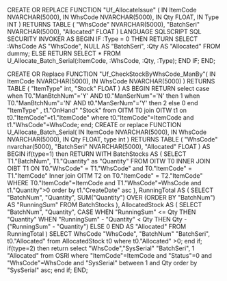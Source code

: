 CREATE OR REPLACE FUNCTION "Uf_AllocateIssue" (
    IN ItemCode NVARCHAR(5000),
    IN WhsCode NVARCHAR(5000),
    IN Qty FLOAT,
    IN Type INT
)
RETURNS TABLE (
    "WhsCode" NVARCHAR(5000),
    "BatchSeri" NVARCHAR(5000),
    "Allocated" FLOAT
)
LANGUAGE SQLSCRIPT
SQL SECURITY INVOKER
AS
BEGIN
    IF :Type = 0 THEN
        RETURN
        SELECT
            :WhsCode AS "WhsCode",
            NULL AS "BatchSeri",
            :Qty AS "Allocated"
        FROM dummy;
    ELSE
        RETURN
        SELECT *
        FROM U_Allocate_Batch_Serial(:ItemCode, :WhsCode, :Qty, :Type);
    END IF;
END;

CREATE OR Replace FUNCTION "Uf_CheckStockByWhsCode_ManBy"(
    IN ItemCode NVARCHAR(5000),
    IN WhsCode NVARCHAR(5000)
)
RETURNS TABLE (
	"ItemType" int,
    "Stock" FLOAT
)
AS 
BEGIN 
    RETURN 
select case when  T0."ManBtchNum"='Y' AND t0."ManSerNum"='N' then 1
	            when  T0."ManBtchNum"='N' AND t0."ManSerNum"='Y' then 2
				else  0 end "ItemType" , t1."OnHand" "Stock"
				 from OITM T0 join OITW t1 on t0."ItemCode"=t1."ItemCode"
				 where t0."ItemCode"=ItemCode and t1."WhsCode"=WhsCode;
end;
CREATE or replace FUNCTION U_Allocate_Batch_Serial(
    IN ItemCode NVARCHAR(5000),
    IN WhsCode NVARCHAR(5000),
    IN Qty FLOAT,
    type int
)
RETURNS TABLE (
	"WhsCode" nvarchar(5000),
    "BatchSeri" NVARCHAR(5000),
    "Allocated" FLOAT
)
AS 
BEGIN 
	if(type=1) then 
    RETURN 
   WITH BatchStocks AS (
	SELECT T1."BatchNum", 
	T1."Quantity" as "Quantity"
	FROM OITW T0
	INNER JOIN OIBT T1 ON T0."WhsCode" = T1."WhsCode" and T0."ItemCode" = T1."ItemCode" 
	Inner join OITM T2 on T0."ItemCode" = T2."ItemCode"
	WHERE T0."ItemCode"=ItemCode
	and T1."WhsCode"=WhsCode
	and t1."Quantity">0
	order by t1."CreateDate" asc
),
RunningTotal AS (
    SELECT 
        "BatchNum",
        "Quantity",
        SUM("Quantity") OVER (ORDER BY "BatchNum") AS "RunningSum"
    FROM BatchStocks
),
AllocatedStock AS (
    SELECT 
         "BatchNum",
       "Quantity",
        CASE 
            WHEN  "RunningSum" <= Qty THEN "Quantity"
            WHEN  "RunningSum" - "Quantity" < Qty THEN Qty - ("RunningSum" - "Quantity")
            ELSE 0
        END AS "Allocated"
    FROM RunningTotal
)
SELECT WhsCode "WhsCode", "BatchNum" "BatchSeri", t0."Allocated"
from AllocatedStock t0 where t0."Allocated" >0;
end if;
if(type=2) then
return
select "WhsCode","SysSerial" "BatchSeri", 1 "Allocated" from OSRI 
where "ItemCode"=ItemCode and "Status"=0 and "WhsCode"=WhsCode and 
 "SysSerial" between 1 and Qty
order by "SysSerial" asc;
end if;
END;